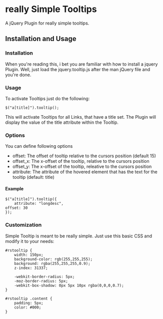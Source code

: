 # really Simple Tooltips

A jQuery Plugin for really simple tooltips.

## Installation and Usage

### Installation

When you're reading this, i bet you are familiar with how to install a jquery Plugin. Well, just load the jquery.tooltip.js after the man jQuery file and you're done.

### Usage

To activate Tooltips just do the following:

    $("a[title]").tooltip();

This will activate Tooltips for all Links, that have a title set. The Plugin will display the value of the title attribute within the Tooltip.

### Options

You can define following options

- offset: The offset of tooltip relative to the cursors position (default 15)
- offset_x: The x-offset of the tooltip, relative to the cursors position
- offset_y: The x-offset of the tooltip, releative to the cursors position 
- attribute: The attribute of the hovered element that has the text for the tooltip (default: title)

#### Example

    $("a[title]").tooltip({
    	attribute: "longdesc",
	offset: 30
    });

### Customization

Simple Tooltip is meant to be really simple. Just use this basic CSS and modify it to your needs:


    #rstooltip {
    	width: 150px;
    	background-color: rgb(255,255,255);
    	background: rgba(255,255,255,0.9);
    	z-index: 31337;
    	
    	-webkit-border-radius: 5px;
    	-moz-border-radius: 5px;
    	-webkit-box-shadow: 0px 5px 10px rgba(0,0,0,0.7);
    }
    
    #rstooltip .content {
    	padding: 5px;
    	color: #000;
    }
